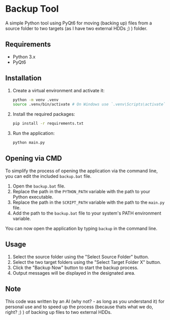# Backup Tool

A simple Python tool using PyQt6 for moving (backing up) files from a source folder to two targets (as I have two external HDDs ;) ) folder.

## Requirements

- Python 3.x
- PyQt6

## Installation

1. Create a virtual environment and activate it:

    ```bash
    python -m venv .venv
    source .venv/bin/activate # On Windows use `.venv\Scripts\activate`
    ```

2. Install the required packages:

    ```bash
    pip install -r requirements.txt
    ```

3. Run the application:

    ```bash
    python main.py
    ```

## Opening via CMD

To simplify the process of opening the application via the command line, you can edit the included `backup.bat` file.


1. Open the `backup.bat` file.
2. Replace the path in the `PYTHON_PATH` variable with the path to your Python executable.
3. Replace the path in the `SCRIPT_PATH` variable with the path to the `main.py` file.
4. Add the path to the `backup.bat` file to your system's PATH environment variable.
   
You can now open the application by typing `backup` in the command line.



## Usage

1. Select the source folder using the "Select Source Folder" button.
2. Select the two target folders using the "Select Target Folder X" button.
3. Click the "Backup Now" button to start the backup process.
4. Output messages will be displayed in the designated area.




## Note

This code was written by an AI (why not? - as long as you understand it) for personal use and to speed up the process (because thats what we do, right? ;) ) of backing up files to two external HDDs. 